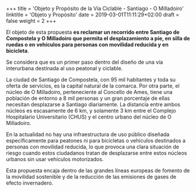 +++
title = 'Objeto y Propósito de la Vía Ciclable - Santiago - O Milladoiro'
linktitle = 'Objeto y Propósito'
date = 2019-03-01T11:11:29+02:00
draft = false
weight = 2
+++

El objeto de esta propuesta **es reclamar un recorrido entre Santiago de Compostela y O Milladoiro que permita el desplazamiento a pie, en silla de ruedas o en vehículos para personas con movilidad reducida y en bicicleta**.

Se considera que es un primer paso dentro del diseño de una vía interurbana destinada al uso peatonal y ciclable.

La ciudad de Santiago de Compostela, con 95 mil habitantes y toda su oferta de servicios, es la capital natural de la comarca. Por otra parte, el núcleo de O Milladoiro, perteneciente al Concello de Ames, tiene una población de entorno a 8 mil personas y un gran porcentaje de ellas necesitan desplazarse a Santiago diariamente. La distancia entre ambos núcleos es escasamente de 6 km, y solamente 3 km entre el Complejo Hospitalario Universitario (CHUS) y el centro urbano del núcleo de O Milladoiro.

En la actualidad no hay una infraestructura de uso público diseñada específicamente para peatones ni para bicicletas o vehículos destinados a personas con movilidad reducida, lo que provoca una clara situación de riesgo cuando estos ciudadanos tratan de desplazarse entre estos núcleos urbanos sin usar vehículos motorizados.

Esta propuesta encaja dentro de las grandes líneas europeas de fomento de la movilidad sostenible y de la reducción de las emisiones de gases de efecto invernadero.

